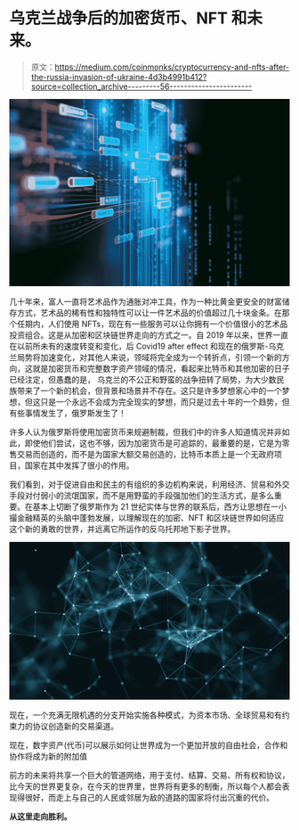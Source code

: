 # 乌克兰战争后的加密货币、NFT 和未来。

> 原文：<https://medium.com/coinmonks/cryptocurrency-and-nfts-after-the-russia-invasion-of-ukraine-4d3b4991b412?source=collection_archive---------56----------------------->

![](img/b4e64e02edb6af00acaed6379b90b2b2.png)

几十年来，富人一直将艺术品作为通胀对冲工具，作为一种比黄金更安全的财富储存方式，艺术品的稀有性和独特性可以让一件艺术品的价值超过几十块金条。在那个任期内，人们使用 NFTs，现在有一些服务可以让你拥有一个价值很小的艺术品投资组合。这是从加密和区块链世界走向的方式之一。自 2019 年以来，世界一直在以前所未有的速度转变和变化，后 Covid19 after effect 和现在的俄罗斯-乌克兰局势将加速变化，对其他人来说，领域将完全成为一个转折点，引领一个新的方向，这就是加密货币和完整数字资产领域的情况，看起来比特币和其他加密的日子已经注定，但愚蠢的是， 乌克兰的不公正和野蛮的战争扭转了局势，为大少数民族带来了一个新的机会，但背景和场景并不存在。这只是许多梦想家心中的一个梦想，但这只是一个永远不会成为完全现实的梦想，而只是过去十年的一个趋势，但有些事情发生了，俄罗斯发生了！

许多人认为俄罗斯将使用加密货币来规避制裁，但我们中的许多人知道情况并非如此，即使他们尝试，这也不够，因为加密货币是可追踪的，最重要的是，它是为零售交易而创造的，而不是为国家大额交易创造的，比特币本质上是一个无政府项目，国家在其中发挥了很小的作用。

我们看到，对于促进自由和民主的有组织的多边机构来说，利用经济、贸易和外交手段对付弱小的流氓国家，而不是用野蛮的手段强加他们的生活方式，是多么重要。在基本上切断了俄罗斯作为 21 世纪实体与世界的联系后，西方让思想在一小撮金融精英的头脑中蓬勃发展，以理解现在的加密、NFT 和区块链世界如何适应这个新的勇敢的世界，并远离它所运作的反乌托邦地下影子世界。

![](img/e53bc491fd9482913149115ba0a3ceb7.png)

现在，一个充满无限机遇的分支开始实施各种模式，为资本市场、全球贸易和有约束力的协议创造新的交易渠道。

现在，数字资产(代币)可以展示如何让世界成为一个更加开放的自由社会，合作和协作将成为新的附加值

前方的未来将共享一个巨大的管道网络，用于支付、结算、交易、所有权和协议，比今天的世界更复杂，在今天的世界里，世界将有更多的制衡，所以每个人都会表现得很好，而走上与自己的人民或邻居为敌的道路的国家将付出沉重的代价。

**从这里走向胜利。**